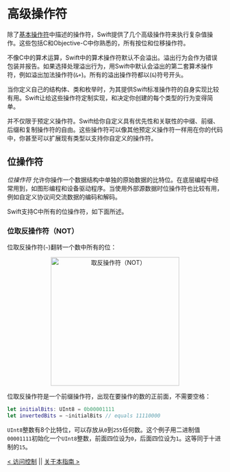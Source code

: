 # 高级操作符

除了[基本操作符](2.Basic_Operators.md)中描述的操作符，Swift提供了几个高级操作符来执行复杂值操作。这些包括C和Objective-C中你熟悉的，所有按位和位移操作符。

不像C中的算术运算，Swift中的算术操作符默认不会溢出。溢出行为会作为错误包装并报告。如果选择处理溢出行为，用Swift中默认会溢出的第二套算术操作符，例如溢出加法操作符(`&+`)。所有的溢出操作符都以(`&`)符号开头。

当你定义自己的结构体、类和枚举时，为其提供Swift标准操作符的自身实现比较有用。Swift让给这些操作符定制实现，和决定你创建的每个类型的行为变得简单。

并不仅限于预定义操作符。Swift给你自定义具有优先性和关联性的中缀、前缀、后缀和复制操作符的自由。这些操作符可以像其他预定义操作符一样用在你的代码中，你甚至可以扩展现有类型以支持你自定义的操作符。

## 位操作符

*位操作符* 允许你操作一个数据结构中单独的原始数据的比特位。在底层编程中经常用到，如图形编程和设备驱动程序。当使用外部源数据时位操作符也比较有用，例如自定义协议间交流数据的编码和解码。

Swift支持C中所有的位操作符，如下面所述。

### 位取反操作符（NOT）

位取反操作符(`~`)翻转一个数中所有的位：

<p align="center">
<img src="https://docs.swift.org/swift-book/_images/bitwiseNOT_2x.png" alt="取反操作符（NOT）" width="300"/>
</p>

位取反操作符是一个前缀操作符，出现在要操作的数的正前面，不需要空格：
```swift
let initialBits: UInt8 = 0b00001111
let invertedBits = ~initialBits // equals 11110000
```

`UInt8`整数有8个比特位，可以存放从`0`到`255`任何数。这个例子用二进制值`00001111`初始化一个`UInt8`整数，前面四位设为`0`，后面四位设为`1`。这等同于十进制的`15`。














[< 访问控制](28.Access_Control.md) || [关于本指南 >](../Language_Reference/29.Advanced_Operators.md)
